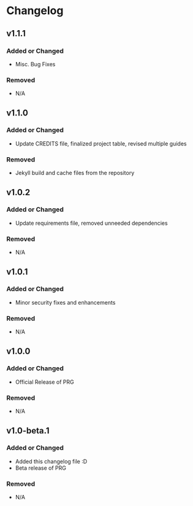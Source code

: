 # Changelog

## v1.1.1

### Added or Changed

- Misc. Bug Fixes

### Removed

- N/A

## v1.1.0

### Added or Changed

- Update CREDITS file, finalized project table, revised multiple guides

### Removed

- Jekyll build and cache files from the repository

## v1.0.2

### Added or Changed

- Update requirements file, removed unneeded dependencies

### Removed

- N/A

## v1.0.1

### Added or Changed

- Minor security fixes and enhancements

### Removed

- N/A

## v1.0.0

### Added or Changed

- Official Release of PRG

### Removed

- N/A

## v1.0-beta.1

### Added or Changed

- Added this changelog file :D
- Beta release of PRG

### Removed

- N/A

